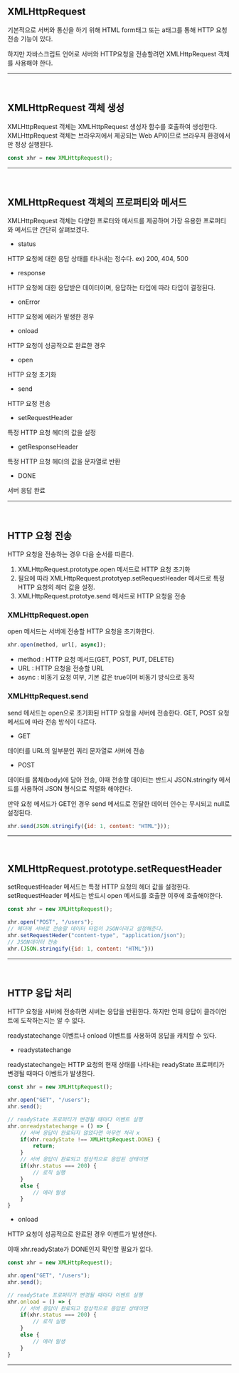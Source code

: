 ## XMLHttpRequest

기본적으로 서버와 통신을 하기 위해 HTML form태그 또는 a태그를 통해 HTTP 요청 전송 기능이 있다.

하지만 자바스크립트 언어로 서버와 HTTP요청을 전송할려면 XMLHttpRequest 객체를 사용해야 한다.

<hr><br>

## XMLHttpRequest 객체 생성

XMLHttpRequest 객체는 XMLHttpRequest 생성자 함수를 호출하여 생성한다. XMLHttpRequest 객체는 브라우저에서 제공되는 Web API이므로 브라우저 환경에서만 정상 실행된다.

```javascript
const xhr = new XMLHttpRequest();
```

<hr><br>

## XMLHttpRequest 객체의 프로퍼티와 메서드

XMLHttpRequest 객체는 다양한 프로터와 메서드를 제공하며 가장 유용한 프로퍼티와 메서드만 간단히 살펴보겠다.

- status

HTTP 요청에 대한 응답 상태를 타나내는 정수다. ex) 200, 404, 500

- response 

HTTP 요청에 대한 응답받은 데이터이며, 응답하는 타입에 따라 타입이 결정된다.

- onError

HTTP 요청에 에러가 발생한 경우

- onload

HTTP 요청이 성공적으로 완료한 경우

- open

HTTP 요청 초기화

- send

HTTP 요청 전송

- setRequestHeader

특정 HTTP 요청 헤더의 값을 설정

- getResponseHeader

특정 HTTP 요청 헤더의 값을 문자열로 반환

- DONE

서버 응답 완료

<hr><br>

## HTTP 요청 전송

HTTP 요청을 전송하는 경우 다음 순서를 따른다.
1. XMLHttpRequest.prototype.open 메서드로 HTTP 요청 초기화
2. 필요에 따라 XMLHttpRequest.prototyep.setRequestHeader 메서드로 특정 HTTP 요청의 헤더 값을 설정.
3. XMLHttpRequest.prototye.send 메서드로 HTTP 요청을 전송

### XMLHttpRequest.open
open 메서드는 서버에 전송할 HTTP 요청을 초기화한다.

```javascript
xhr.open(method, url[, async]);
```
- method : HTTP 요청 메서드(GET, POST, PUT, DELETE)
- URL : HTTP 요청을 전송할 URL
- async : 비동기 요청 여부, 기본 값은 true이며 비동기 방식으로 동작

### XMLHttpRequest.send
send 메서드는 open으로 초기화된 HTTP 요청을 서버에 전송한다. GET, POST 요청 메서드에 따라 전송 방식이 다르다.


- GET

데이터를 URL의 일부분인 쿼리 문자열로 서버에 전송

- POST

데이터를 몸체(body)에 담아 전송, 이때 전송할 데이터는 반드시 JSON.stringify 메서드를 사용하여 JSON 형식으로 직렬화 해야한다.

만약 요청 메서드가 GET인 경우 send 메서드로 전달한 데이터 인수는 무시되고 null로 설정된다.

```javascript
xhr.send(JSON.stringify({id: 1, content: "HTML"}));
```

<hr><br>

## XMLHttpRequest.prototype.setRequestHeader
setRequestHeader 메서드는 특정 HTTP 요청의 헤더 값을 설정한다. setRequestHeader 메서드는 반드시 open 메서드를 호출한 이후에 호출해야한다.

```javascript
const xhr = new XMLHttpRequest();

xhr.open("POST", "/users");
// 헤더에 서버로 전송할 데이터 타입이 JSON이라고 설정해준다.
xhr.setRequestHeder("content-type", "application/json");
// JSON데이터 전송
xhr.(JSON.stringify({id: 1, content: "HTML"}))
```

<hr><br>

## HTTP 응답 처리
HTTP 요청을 서버에 전송하면 서버는 응답을 반환한다. 하지만 언제 응답이 클라이언트에 도착하는지는 알 수 없다.

readystatechange 이벤트나 onload 이벤트를 사용하여 응답을 캐치할 수 있다.

- readystatechange

readystatechange는 HTTP 요청의 현재 상태를 나타내는 readyState 프로퍼티가 변경될 때마다 이벤트가 발생한다.

```javascript
const xhr = new XMLHttpRequest();

xhr.open("GET", "/users");
xhr.send();

// readyState 프로퍼티가 변경될 때마다 이벤트 실행
xhr.onreadystatechange = () => {
    // 서버 응답이 완료되지 않았다면 아무런 처리 x
    if(xhr.readyState !== XMLHttpRequest.DONE) {
        return;
    }
    // 서버 응답이 완료되고 정상적으로 응답된 상태이면 
    if(xhr.status === 200) {
        // 로직 실행
    }
    else {
        // 에러 발생
    }
}
```

- onload

HTTP 요청이 성공적으로 완료된 경우 이벤트가 발생한다.

이때 xhr.readyState가 DONE인지 확인할 필요가 없다.

```javascript
const xhr = new XMLHttpRequest();

xhr.open("GET", "/users");
xhr.send();

// readyState 프로퍼티가 변경될 때마다 이벤트 실행
xhr.onload = () => {
    // 서버 응답이 완료되고 정상적으로 응답된 상태이면 
    if(xhr.status === 200) {
        // 로직 실행
    }
    else {
        // 에러 발생
    }
}
```
<hr><br>
